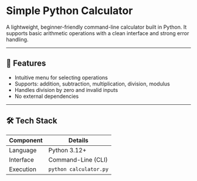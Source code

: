 # Simple Python Calculator

A lightweight, beginner-friendly command-line calculator built in Python. It supports basic arithmetic operations with a clean interface and strong error handling.

---

## 🚀 Features
- Intuitive menu for selecting operations  
- Supports: addition, subtraction, multiplication, division, modulus  
- Handles division by zero and invalid inputs  
- No external dependencies

---

## 🛠 Tech Stack

| Component      | Details                      |
|----------------|------------------------------|
| Language       | Python 3.12+                 |
| Interface      | Command-Line (CLI)           |
| Execution      | `python calculator.py`       |
